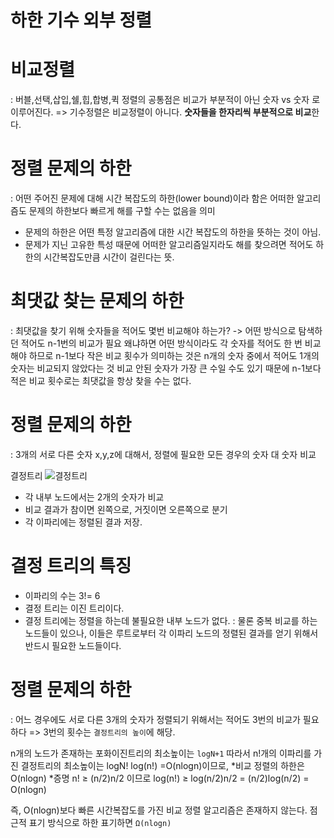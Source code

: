

# 하한 기수 외부 정렬

# 비교정렬 
: 버블,선택,삽입,쉘,힙,합병,퀵 정렬의 공통점은 비교가 부분적이 아닌 숫자 vs 숫자 로 이루어진다.
=> 기수정렬은 비교정렬이 아니다. **숫자들을 한자리씩 부분적으로 비교**한다.

# 정렬 문제의 하한
: 어떤 주어진 문제에 대해 시간 복잡도의 하한(lower bound)이라 함은 어떠한 알고리즘도 문제의 하한보다 빠르게 해를 구할 수는 없음을 의미

- 문제의 하한은 어떤 특정 알고리즘에 대한 시간 복잡도의 하한을 뜻하는 것이 아님.
- 문제가 지닌 고유한 특성 때문에 어떠한 알고리즘일지라도 해를 찾으려면 적어도 하한의 시간복잡도만큼 시간이 걸린다는 뜻.


# 최댓값 찾는 문제의 하한
: 최댓값을 찾기 위해 숫자들을 적어도 몇번 비교해야 하는가?
-> 어떤 방식으로 탐색하던 적어도 n-1번의 비교가 필요
왜냐하면 어떤 방식이라도 각 숫자를 적어도 한 번 비교해야 하므로 n-1보다 작은 비교 횟수가 의미하는 것은 n개의 숫자 중에서 적어도 1개의 숫자는 비교되지 않았다는 것
비교 안된 숫자가 가장 큰 수일 수도 있기 때문에 n-1보다 적은 비교 횟수로는 최댓값을 항상 찾을 수는 없다.


# 정렬 문제의 하한 
: 3개의 서로 다른 숫자 x,y,z에 대해서, 정렬에 필요한 모든 경우의 숫자 대 숫자 비교

결정트리
![결정트리](https://user-images.githubusercontent.com/86418674/172437252-60350c1c-4f2a-469b-adf0-9f6650886dc7.png)

- 각 내부 노드에서는 2개의 숫자가 비교
- 비교 결과가 참이면 왼쪽으로, 거짓이면 오른쪽으로 분기
- 각 이파리에는 정렬된 결과 저장.


# 결정 트리의 특징

- 이파리의 수는 3!= 6
- 결정 트리는 이진 트리이다.
- 결정 트리에는 정렬을 하는데 불필요한 내부 노드가 없다. 
: 물론 중복 비교를 하는 노드들이 있으나, 이들은 루트로부터 각 이파리 노드의 정렬된 결과를 얻기 위해서 반드시 필요한 노드들이다.

# 정렬 문제의 하한
: 어느 경우에도 서로 다른 3개의 숫자가 정렬되기 위해서는 적어도 3번의 비교가 필요하다
=> 3번의 횟수는 `결정트리의 높이`에 해당.

n개의 노드가 존재하는 포화이진트리의 최소높이는 `logN+1` 
따라서 n!개의 이파리를 가진 결정트리의 최소높이는 logN!
log(n!) =O(nlogn)이므로, *비교 정렬의 하한은 O(nlogn)
*증명
n! ≥ (n/2)n/2 이므로 log(n!) ≥ log(n/2)n/2 = (n/2)log(n/2) = O(nlogn)

즉, O(nlogn)보다 빠른 시간복잡도를 가진 비교 정렬 알고리즘은 존재하지 않는다.
점근적 표기 방식으로 하한 표기하면 `Ω(nlogn)`






